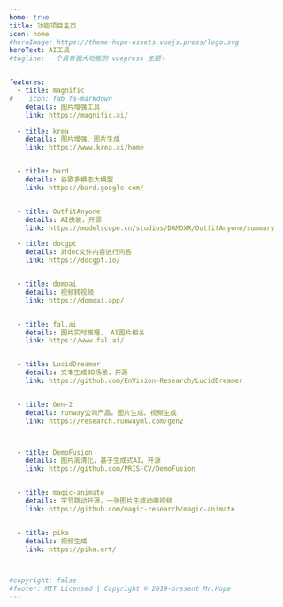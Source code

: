 ```yaml
---
home: true
title: 功能项目主页
icon: home
#heroImage: https://theme-hope-assets.vuejs.press/logo.svg
heroText: AI工具
#tagline: 一个具有强大功能的 vuepress 主题✨


features:
  - title: magnific
#    icon: fab fa-markdown
    details: 图片增强工具
    link: https://magnific.ai/

  - title: krea
    details: 图片增强、图片生成
    link: https://www.krea.ai/home


  - title: bard
    details: 谷歌多模态大模型
    link: https://bard.google.com/


  - title: OutfitAnyone
    details: AI换装，开源
    link: https://modelscope.cn/studios/DAMOXR/OutfitAnyone/summary

  - title: docgpt
    details: 对doc文件内容进行问答
    link: https://docgpt.io/


  - title: domoai
    details: 视频转视频
    link: https://domoai.app/


  - title: fal.ai
    details: 图片实时推理， AI图片相关
    link: https://www.fal.ai/


  - title: LucidDreamer
    details: 文本生成3D场景，开源
    link: https://github.com/EnVision-Research/LucidDreamer


  - title: Gen-2
    details: runway公司产品。图片生成、视频生成
    link: https://research.runwayml.com/gen2



  - title: DemoFusion
    details: 图片高清化，基于生成式AI，开源
    link: https://github.com/PRIS-CV/DemoFusion


  - title: magic-animate
    details: 字节跳动开源，一张图片生成动画视频
    link: https://github.com/magic-research/magic-animate


  - title: pika
    details: 视频生成
    link: https://pika.art/



#copyright: false
#footer: MIT Licensed | Copyright © 2019-present Mr.Hope
---
```

